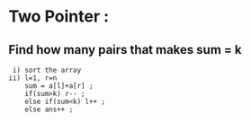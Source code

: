 # Two Pointer :

## Find how many pairs that makes sum = k
     i) sort the array
    ii) l=1, r=n
        sum = a[l]+a[r] ;
        if(sum>k) r-- ;
        else if(sum<k) l++ ;
        else ans++ ;
